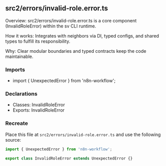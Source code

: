 ## src2/errors/invalid-role.error.ts

Overview: src2/errors/invalid-role.error.ts is a core component (InvalidRoleError) within the sv CLI runtime.

How it works: Integrates with neighbors via DI, typed configs, and shared types to fulfill its responsibility.

Why: Clear modular boundaries and typed contracts keep the code maintainable.

### Imports

- import { UnexpectedError } from 'n8n-workflow';

### Declarations

- Classes: InvalidRoleError
- Exports: InvalidRoleError

### Recreate

Place this file at `src2/errors/invalid-role.error.ts` and use the following source:

```ts
import { UnexpectedError } from 'n8n-workflow';

export class InvalidRoleError extends UnexpectedError {}

```
